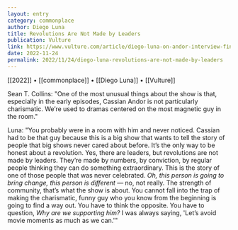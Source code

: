 ```yaml
---
layout: entry
category: commonplace
author: Diego Luna
title: Revolutions Are Not Made by Leaders
publication: Vulture
link: https://www.vulture.com/article/diego-luna-on-andor-interview-finale-narkina-prison-break.html
date: 2022-11-24
permalink: 2022/11/24/diego-luna-revolutions-are-not-made-by-leaders
---
```


[[2022]] • [[commonplace]] • [[Diego Luna]] • [[Vulture]]

Sean T. Collins: "One of the most unusual things about the show is that, especially in the early episodes, Cassian Andor is not particularly charismatic. We’re used to dramas centered on the most magnetic guy in the room."

Luna: "You probably were in a room with him and never noticed. Cassian had to be that guy because this is a big show that wants to tell the story of people that big shows never cared about before. It’s the only way to be honest about a revolution. Yes, there are leaders, but revolutions are not made by leaders. They’re made by numbers, by conviction, by regular people thinking they can do something extraordinary. This is the story of one of those people that was never celebrated. *Oh, this person is going to bring change, this person is different* — no, not really. The strength of community, that’s what the show is about. You cannot fall into the trap of making the charismatic, funny guy who you know from the beginning is going to find a way out. You have to think the opposite. You have to question, *Why are we supporting him?* I was always saying, 'Let’s avoid movie moments as much as we can.'"
